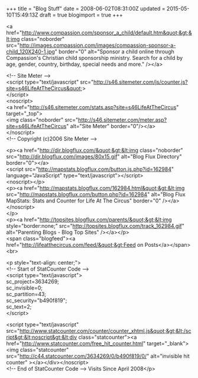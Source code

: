 +++
title = "Blog Stuff"
date = 2008-06-02T08:31:00Z
updated = 2015-05-10T15:49:13Z
draft = true
blogimport = true 
+++

&lt;a href=&quot;http://www.compassion.com/sponsor_a_child/default.htm&quot;&gt;&lt;img class=&quot;noborder&quot;  src=&quot;http://images.compassion.com/images/compassion-sponsor-a-child_120X240-1.jpg&quot; border=&quot;0&quot; alt=&quot;Sponsor a child online through Compassion's Christian child sponsorship ministry. Search for a child by age, gender, country, birthday, special needs and more.&quot; /&gt;&lt;/a&gt;  

&lt;!-- Site Meter --&gt;  
&lt;script type=&quot;text/javascript&quot; src=&quot;http://s46.sitemeter.com/js/counter.js?site=s46LifeAtTheCircus&quot;&gt;  
&lt;/script&gt;  
&lt;noscript&gt;  
&lt;a href=&quot;http://s46.sitemeter.com/stats.asp?site=s46LifeAtTheCircus&quot; target=&quot;_top&quot;&gt;  
&lt;img class=&quot;noborder&quot; src=&quot;http://s46.sitemeter.com/meter.asp?site=s46LifeAtTheCircus&quot; alt=&quot;Site Meter&quot; border=&quot;0&quot;/&gt;&lt;/a&gt;  
&lt;/noscript&gt;  
&lt;!-- Copyright (c)2006 Site Meter --&gt;  

&lt;p&gt;&lt;a href=&quot;http://dir.blogflux.com/&quot;&gt;&lt;img class=&quot;noborder&quot; src=&quot;http://dir.blogflux.com/images/80x15.gif&quot; alt=&quot;Blog Flux Directory&quot; border=&quot;0&quot;&gt;&lt;/a&gt;  
&lt;script src=&quot;http://mapstats.blogflux.com/button.js.php?id=162984&quot; language=&quot;JavaScript&quot; type=&quot;text/javascript&quot;&gt;&lt;/script&gt;  
&lt;noscript&gt;&lt;/p&gt;  
&lt;p&gt;&lt;a href=&quot;http://mapstats.blogflux.com/162984.html&quot;&gt;&lt;img src=&quot;http://mapstats.blogflux.com/button.php?id=162984&quot; alt=&quot;Blog Flux MapStats: Stats and Counter for Life At The Circus&quot; border=&quot;0&quot; /&gt;&lt;/a&gt;&lt;/noscript&gt;  
&lt;/p&gt;  
&lt;p&gt;&lt;a href=&quot;http://topsites.blogflux.com/parents/&quot;&gt;&lt;img style=&quot;border:none;&quot; src=&quot;http://topsites.blogflux.com/track_162984.gif&quot; alt=&quot;Parenting Blogs - Blog Top Sites&quot; /&gt;&lt;/a&gt;&lt;/p&gt;  
&lt;span class=&quot;blogfeed&quot;&gt;&lt;a href=&quot;http://lifeatthecircus.com/feed/&quot;&gt;Feed on Posts&lt;/a&gt;&lt;/span&gt;&lt;br&gt;  

&lt;p style=&quot;text-align: center;&quot;&gt;  
&lt;!-- Start of StatCounter Code --&gt;  
&lt;script type=&quot;text/javascript&quot;&gt;  
sc_project=3634269;  
sc_invisible=0;  
sc_partition=43;  
sc_security=&quot;b490f819&quot;;  
sc_text=2;  
&lt;/script&gt;  

&lt;script type=&quot;text/javascript&quot; src=&quot;http://www.statcounter.com/counter/counter_xhtml.js&quot;&gt;&lt;/script&gt;&lt;noscript&gt;&lt;div class=&quot;statcounter&quot;&gt;&lt;a href=&quot;http://www.statcounter.com/free_hit_counter.html&quot; target=&quot;_blank&quot;&gt;&lt;img class=&quot;statcounter&quot; src=&quot;http://c44.statcounter.com/3634269/0/b490f819/0/&quot; alt=&quot;invisible hit counter&quot; &gt;&lt;/a&gt;&lt;/div&gt;&lt;/noscript&gt;  
&lt;!-- End of StatCounter Code --&gt; Visits Since April 2008&lt;/p&gt;
